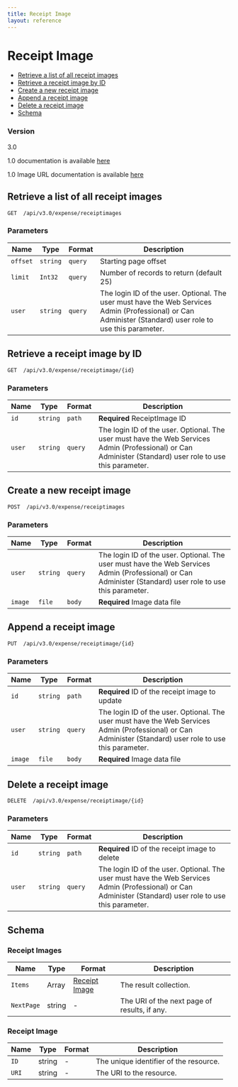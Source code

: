 ```yaml
---
title: Receipt Image
layout: reference
---
```


# Receipt Image
* [Retrieve a list of all receipt images](#get)
* [Retrieve a receipt image by ID](#getID)
* [Create a new receipt image](#post)
* [Append a receipt image](#put)
* [Delete a receipt image](#delete)
* [Schema](#schema)

### Version
3.0

1.0 documentation is available [here][4]  

1.0 Image URL documentation is available [here][5]



## <a name="get"></a>Retrieve a list of all receipt images

    GET  /api/v3.0/expense/receiptimages

        
### Parameters

Name | Type | Format | Description
-----|------|--------|------------			
`offset`	|	`string`	|	`query`	|	Starting page offset
`limit`	|	`Int32`	|	`query`	|	Number of records to return (default 25)
`user`	|	`string`	|	`query`	|	The login ID of the user. Optional. The user must have the Web Services Admin (Professional) or Can Administer (Standard) user role to use this parameter.



## <a name="getID"></a>Retrieve a receipt image by ID

    GET  /api/v3.0/expense/receiptimage/{id}


### Parameters

Name | Type | Format | Description
-----|------|--------|------------
`id`	|	`string`	|	`path`	|	**Required** ReceiptImage ID
`user`	|	`string`	|	`query`	|	The login ID of the user. Optional. The user must have the Web Services Admin (Professional) or Can Administer (Standard) user role to use this parameter.


## <a name="post"></a>Create a new receipt image

    POST  /api/v3.0/expense/receiptimages


### Parameters

Name | Type | Format | Description
-----|------|--------|------------
`user`	|	`string`	|	`query`	|	The login ID of the user. Optional. The user must have the Web Services Admin (Professional) or Can Administer (Standard) user role to use this parameter.
`image`	|	`file`	|	`body`	|	**Required** Image data file


## <a name="put"></a>Append a receipt image

    PUT  /api/v3.0/expense/receiptimage/{id}


### Parameters

Name | Type | Format | Description
-----|------|--------|------------
`id`	|	`string`	|	`path`	|	**Required** ID of the receipt image to update
`user`	|	`string`	|	`query`	|	The login ID of the user. Optional. The user must have the Web Services Admin (Professional) or Can Administer (Standard) user role to use this parameter.
`image`	|	`file`	|	`body`	|	**Required** Image data file


## <a name="delete"></a>Delete a receipt image

    DELETE  /api/v3.0/expense/receiptimage/{id}


### Parameters

Name | Type | Format | Description
-----|------|--------|------------
`id`	|	`string`	|	`path`	|	**Required** ID of the receipt image to delete
`user`	|	`string`	|	`query`	|	The login ID of the user. Optional. The user must have the Web Services Admin (Professional) or Can Administer (Standard) user role to use this parameter.



## <a name="schema"></a>Schema


### Receipt Images

Name | Type | Format | Description
-----|------|--------|------------
`Items`	|	Array	|	[Receipt Image](#receiptimage)	|	The result collection.
`NextPage`	|	string	|	-	|	The URI of the next page of results, if any.


### <a name="receiptimage"></a>Receipt Image

Name | Type | Format | Description
-----|------|--------|------------
`ID`	|	string	|	-	|	The unique identifier of the resource.
`URI`	|	string	|	-	|	The URI to the resource.






[4]: /api-reference-deprecated/version-one/Image/index.html
[5]: /api-reference-deprecated/version-one/Image/image-url-resource.html

